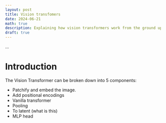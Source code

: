 ```yaml
---
layout: post
title: Vision transfomers
date: 2024-06-21
math: true
description: Explaining how vision transformers work from the ground up
draft: true
---
```


...

# Introduction

The Vision Transformer can be broken down into 5 components:

- Patchify and embed the image.
- Add positional encodings
- Vanilla transformer
- Pooling
- To latent (what is this)
- MLP head
